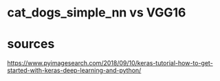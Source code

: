 # cat_dogs_simple_nn vs VGG16


# sources 

https://www.pyimagesearch.com/2018/09/10/keras-tutorial-how-to-get-started-with-keras-deep-learning-and-python/
